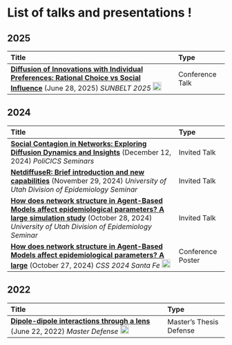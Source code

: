 
# List of talks and presentations !

## 2025

| Title | Type |
|:---|:---|
| <a href="https://github.com/aoliveram/Presentations/blob/main/20250628-sunbelt2025/Diffusion%20of%20Innovations%20with%20Individual%20Preferences_%20Rational%20Choice%20vs%20Social%20Influence.pdf" target="_blank" ><strong>Diffusion of Innovations with Individual Preferences: Rational Choice vs Social Influence</strong></a> (June 28, 2025) <em>SUNBELT 2025</em> <a href="https://github.com/aoliveram/Trabajo-1" target="_blank"><img width="20px" alt="Octocat icon" src="https://upload.wikimedia.org/wikipedia/commons/9/91/Octicons-mark-github.svg"></a> | Conference Talk |

## 2024

| Title | Type |
|:---|:---|
| <a href="https://github.com/aoliveram/Presentations/blob/main/20241212-policics-1/PoliCICS%20-%20Social%20Contagion%20in%20Networks.pdf" target="_blank" ><strong>Social Contagion in Networks: Exploring Diffusion Dynamics and Insights</strong></a> (December 12, 2024) <em>PoliCICS Seminars</em> | Invited Talk |
| <a href="https://github.com/aoliveram/Presentations/blob/main/20241028-utah-2/new-capabilities-netdiffuseR.pdf" target="_blank" ><strong>NetdiffuseR: Brief introduction and new capabilities</strong></a> (November 29, 2024) <em>University of Utah Division of Epidemiology Seminar</em> | Invited Talk |
| <a href="https://github.com/aoliveram/Presentations/blob/main/20241028-utah-1/Network-Structure-ABM-Presentation.pdf" target="_blank" ><strong>How does network structure in Agent-Based Models affect epidemiological parameters? A large simulation study</strong></a> (October 28, 2024) <em>University of Utah Division of Epidemiology Seminar</em> | Invited Talk |
| <a href="https://drive.google.com/file/d/10s43WsqoXXCqOwgC92tH1ddXDe76xal0/view" target="_blank" ><strong>How does network structure in Agent-Based Models affect epidemiological parameters? A large</strong></a> (October 27, 2024) <em>CSS 2024 Santa Fe</em> <a href="https://drive.google.com/file/d/10s43WsqoXXCqOwgC92tH1ddXDe76xal0/view" target="_blank"><img width="20px" alt="Octocat icon" src="https://upload.wikimedia.org/wikipedia/commons/9/91/Octicons-mark-github.svg"></a> | Conference Poster |

## 2022

| Title | Type |
|:---|:---|
| <a href="https://arxiv.org/abs/2204.00601" target="_blank" ><strong>Dipole-dipole interactions through a lens</strong></a> (June 22, 2022) <em>Master Defense</em> <a href="https://repositorioslatinoamericanos.uchile.cl/handle/2250/4427926" target="_blank"><img width="20px" alt="Octocat icon" src="https://upload.wikimedia.org/wikipedia/commons/9/91/Octicons-mark-github.svg"></a> | Master’s Thesis Defense |
